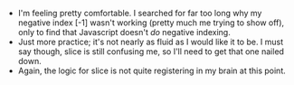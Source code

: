 - I'm feeling pretty comfortable. I searched for far too long why my negative index [-1] wasn't working (pretty much me trying to show off), only to find that Javascript doesn't _do_ negative indexing.
- Just more practice; it's not nearly as fluid as I would like it to be. I must say though, slice is still confusing me, so I'll need to get that one nailed down.
- Again, the logic for slice is not quite registering in my brain at this point.